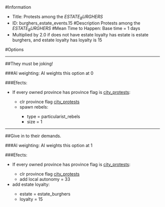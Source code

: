#Information
 - Title: Protests among the $ESTATE_BURGHERS$
 - ID: burghers_estate_events.15
#Description
Protests among the $ESTATE_BURGHERS$
#Mean Time to Happen:
Base time = 1 days
 - Multiplied by 2.0 if does not have estate loyalty has estate is estate burghers, and estate loyalty has loyalty is 15

#Options

___
##They must be joking!

###AI weighting:
AI weights this option at 0


###Efects:<ul><li>If every owned province has province flag is [city_protests](../flags/city_protests.md):</li><ul><li>clr province flag [city_protests](../flags/city_protests.md)</li><li>spawn rebels:</li><ul><li>type = particularist_rebels</li><li>size = 1</li></ul></ul></ul>

___
##Give in to their demands.

###AI weighting:
AI weights this option at 1


###Efects:<ul><li>If every owned province has province flag is [city_protests](../flags/city_protests.md):</li><ul><li>clr province flag [city_protests](../flags/city_protests.md)</li><li>add local autonomy = 33</li></ul><li>add estate loyalty:</li><ul><li>estate = estate_burghers</li><li>loyalty = 15</li></ul></ul>
